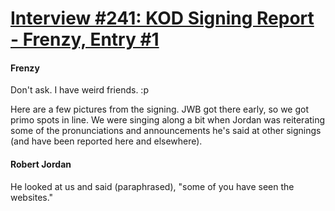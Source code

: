 # [Interview #241: KOD Signing Report - Frenzy, Entry #1](https://www.theoryland.com/intvmain.php?i=241#1)

#### Frenzy

Don't ask. I have weird friends. :p

Here are a few pictures from the signing. JWB got there early, so we got primo spots in line. We were singing along a bit when Jordan was reiterating some of the pronunciations and announcements he's said at other signings (and have been reported here and elsewhere).

#### Robert Jordan

He looked at us and said (paraphrased), "some of you have seen the websites."

